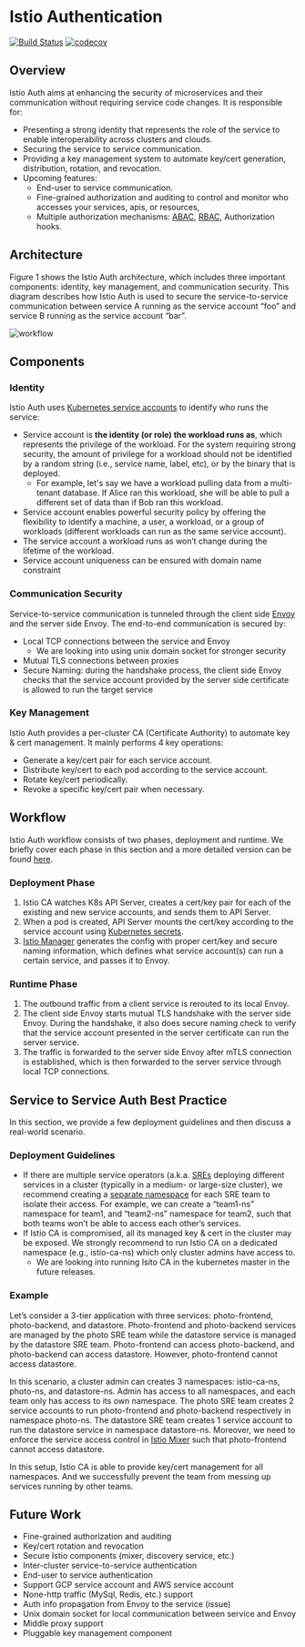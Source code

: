 # Istio Authentication

[![Build Status](https://travis-ci.org/istio/auth.svg?branch=master)](https://travis-ci.org/istio/auth)
[![codecov](https://codecov.io/gh/istio/auth/branch/master/graph/badge.svg)](https://codecov.io/gh/istio/auth)

## Overview

Istio Auth aims at enhancing the security of microservices and their communication without requiring service code changes. It is responsible for:
- Presenting a strong identity that represents the role of the service to enable interoperability across clusters and clouds.
- Securing the service to service communication.
- Providing a key management system to automate key/cert generation, distribution, rotation, and revocation.
- Upcoming features:
  - End-user to service communication.
  - Fine-grained authorization and auditing to control and monitor who accesses your services, apis, or resources, 
  - Multiple authorization mechanisms: [ABAC](https://en.wikipedia.org/wiki/Attribute-Based_Access_Control), [RBAC](https://en.wikipedia.org/wiki/Role-based_access_control), Authorization hooks.

## Architecture
Figure 1 shows the Istio Auth architecture, which includes three important components: identity, key management, and communication security. This diagram describes how Istio Auth is used to secure the service-to-service communication between service A running as the service account “foo” and service B running as the service account “bar”.

![workflow](https://cdn.rawgit.com/istio/auth/master/workflow.svg)

## Components

### Identity

Istio Auth uses [Kubernetes service accounts](https://kubernetes.io/docs/tasks/configure-pod-container/configure-service-account/) to identify who runs the service:
- Service account is **the identity (or role) the workload runs as**, which represents the privilege of the workload. For the system requiring strong security, the amount of privilege for a workload should not be identified by a random string (i.e., service name, label, etc), or by the binary that is deployed.
  - For example, let's say we have a workload pulling data from a multi-tenant database. If Alice ran this workload, she will be able to pull a different set of data than if Bob ran this workload. 
- Service account enables powerful security policy by offering the flexibility to identify a machine, a user, a workload, or a group of workloads (different workloads can run as the same service account).
- The service account a workload runs as won’t change during the lifetime of the workload.
- Service account uniqueness can be ensured with domain name constraint

### Communication Security
Service-to-service communication is tunneled through the client side [Envoy](https://lyft.github.io/envoy/) and the server side Envoy. The end-to-end communication is secured by:
- Local TCP connections between the service and Envoy
  - We are looking into using unix domain socket for stronger security
- Mutual TLS connections between proxies
- Secure Naming: during the handshake process, the client side Envoy checks that the service account provided by the server side certificate is allowed to run the target service

### Key Management
Istio Auth provides a per-cluster CA (Certificate Authority) to automate key & cert management. It mainly performs 4 key operations:
- Generate a key/cert pair for each service account.
- Distribute key/cert to each pod according to the service account.
- Rotate key/cert periodically. 
- Revoke a specific key/cert pair when necessary.

## Workflow 
Istio Auth workflow consists of two phases, deployment and runtime. We briefly cover each phase in this section and a more detailed version can be found [here](https://docs.google.com/document/d/1spoQ9MIb7ABFDdFzlFITczCbH_AHO3RXSgLLeXAYIJU/edit).

### Deployment Phase
1. Istio CA watches K8s API Server, creates a cert/key pair for each of the existing and new service accounts, and sends them to API Server. 
2. When a pod is created, API Server mounts the cert/key according to the service account using [Kubernetes secrets](https://kubernetes.io/docs/concepts/configuration/secret/).
3. [Istio Manager](https://github.com/istio/manager/blob/master/doc/design.md) generates the config with proper cert/key and secure naming information, which defines what service account(s) can run a certain service, and passes it to Envoy. 

### Runtime Phase
1. The outbound traffic from a client service is rerouted to its local Envoy. 
2. The client side Envoy starts mutual TLS handshake with the server side Envoy. During the handshake, it also does secure naming check to verify that the service account presented in the server certificate can run the server service. 
3. The traffic is forwarded to the server side Envoy after mTLS connection is established, which is then forwarded to the server service through local TCP connections.

## Service to Service Auth Best Practice
In this section, we provide a few deployment guidelines and then discuss a real-world scenario. 

### Deployment Guidelines
- If there are multiple service operators (a.k.a. [SREs](https://en.wikipedia.org/wiki/Site_reliability_engineering) deploying different services in a cluster (typically in a medium- or large-size cluster), we recommend creating a [separate namespace](https://kubernetes.io/docs/tasks/administer-cluster/namespaces-walkthrough/) for each SRE team to isolate their access. For example, we can create a “team1-ns” namespace for team1, and “team2-ns” namespace for team2, such that both teams won’t be able to access each other’s services.
- If Istio CA is compromised, all its managed key & cert in the cluster may be exposed. We strongly recommend to run Istio CA on a dedicated namespace (e.g., istio-ca-ns) which only cluster admins have access to.
  - We are looking into running Isito CA in the kubernetes master in the future releases.
  
### Example
Let’s consider a 3-tier application with three services: photo-frontend, photo-backend, and datastore. Photo-frontend and photo-backend services are managed by the photo SRE team while the datastore service is managed by the datastore SRE team. Photo-frontend can access photo-backend, and photo-backend can access datastore. However, photo-frontend cannot access datastore.
 
In this scenario, a cluster admin can creates 3 namespaces: istio-ca-ns, photo-ns, and datastore-ns. Admin has access to all namespaces, and each team only has access to its own namespace. The photo SRE team creates 2 service accounts to run photo-frontend and photo-backend respectively in namespace photo-ns. The datastore SRE team creates 1 service account to run the datastore service in namespace datastore-ns. Moreover, we need to enforce the service access control in [Istio Mixer](https://github.com/istio/mixer) such that photo-frontend cannot access datastore.
 
In this setup, Istio CA is able to provide key/cert management for all namespaces. And we successfully prevent the team from messing up services running by other teams.

## Future Work
- Fine-grained authorization and auditing
- Key/cert rotation and revocation
- Secure Istio components (mixer, discovery service, etc.)
- Inter-cluster service-to-service authentication
- End-user to service authentication
- Support GCP service account and AWS service account
- None-http traffic (MySql, Redis, etc.) support
- Auth info propagation from Envoy to the service (issue)
- Unix domain socket for local communication between service and Envoy
- Middle proxy support
- Pluggable key management component
